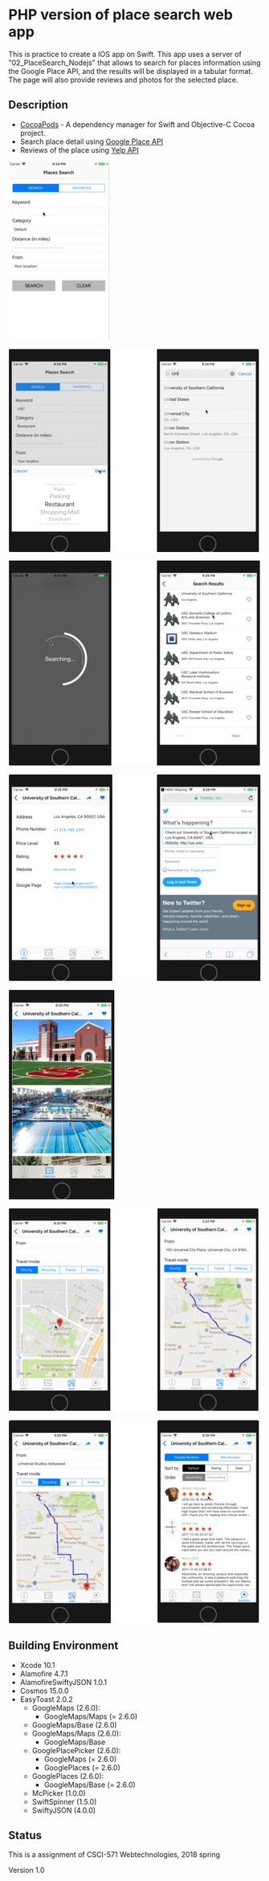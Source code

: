 # PHP version of place search web app

This is practice to create a IOS app on Swift. This app uses a server of "02_PlaceSearch_Nodejs" that allows to search for places information using the Google Place API, and the results will be displayed in a tabular format. The page will also provide reviews and photos for the selected place.

## Description

* [CocoaPods](https://cocoapods.org/) - A dependency manager for Swift and Objective-C Cocoa project.
* Search place detail using [Google Place API](https://developers.google.com/places/)
* Reviews of the place using [Yelp API](https://www.yelp.com/developers/v3/manage_app)

![Initial Screen](initialSearchScreen.png)

![demo2](demo2.png)

![demo3](demo3.png)

![demo4](demo4.png)

![demo5](demo5.png)

![demo6](demo6.png)

![demo7](demo7.png)


## Building Environment
* Xcode 10.1
* Alamofire 4.7.1
* AlamofireSwiftyJSON 1.0.1
* Cosmos 15.0.0
* EasyToast 2.0.2
  - GoogleMaps (2.6.0):
    - GoogleMaps/Maps (= 2.6.0)
  - GoogleMaps/Base (2.6.0)
  - GoogleMaps/Maps (2.6.0):
    - GoogleMaps/Base
  - GooglePlacePicker (2.6.0):
    - GoogleMaps (= 2.6.0)
    - GooglePlaces (= 2.6.0)
  - GooglePlaces (2.6.0):
    - GoogleMaps/Base (= 2.6.0)
  - McPicker (1.0.0)
  - SwiftSpinner (1.5.0)
  - SwiftyJSON (4.0.0)


## Status

This is a assignment of CSCI-571 Webtechnologies, 2018 spring

Version 1.0
